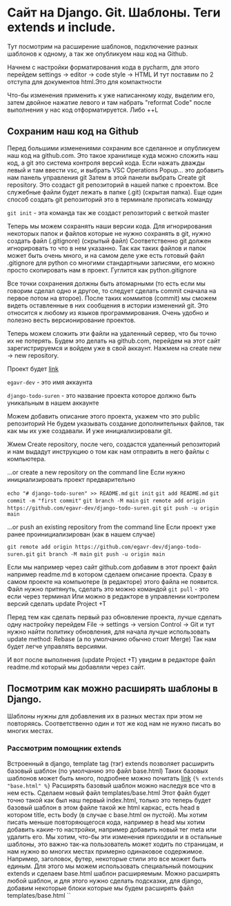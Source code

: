 # Сайт на Django. Git. Шаблоны. Теги extends и include.
Тут посмотрим на расширение шаблонов, подключение разных шаблонов к
одному, а так же опубликуем наш код на Github.

Начнем с настройки форматирования кода в pycharm, для этого перейдем
settings -> editor -> code style -> HTML
И тут поставим по 2 отступа для документов html.Это для компактности

Что-бы изменения применить к уже написанному коду, выделим его, затем
двойное нажатие левого <Shift> и там набрать "reformat Code" 
после выполнения у нас код отформатируется. Либо <Ctrl>+<Alt>+L

## Сохраним наш код на Github
Перед большими изменениями сохраним все сделанное и опубликуем наш код
на github.com. Это такое хранилище куда можно сложить наш код, а git
это система контроля версий кода. 
Если нажать дважды левый <Shift> и там ввести vsc, и выбрать 
VSC Operations Popup... это добавить нам панель управления git
Затем в этой панели выбрать Create git repository. Это создаст 
git репозиторий в нашей папке с проектом. Все служебные файли будет
лежать в папке (.git) (скрытая папка).
Еще один способ создать git репозиторий это в терминале прописать команду

`git init` - эта команда так же создаст репозиторий с веткой master

Теперь мы можем сохранять наши версии кода.
Для игнорирования некоторых папок и файлов которые не нужно сохранять в git,
нужно создать файл (.gitignore) (скрытый файл) Соответственно git должен игнорировать
то что в нем указанно. Так как таких файлов и папок может быть очень много, и на 
самом деле уже есть готовый файл .gitignore для python со многими стандартными 
записями, его можно просто скопировать нам в проект. Гуглится как python.gitignore

Все точки сохранения должны быть атомарными (то есть если мы говорим сделал одно и
другое, то следует сделать commit сначала на первое потом на второе).
После таких коммитов (commit) мы сможем видеть оставленные в них сообщения 
в истории изменений git. Это относится к любому из языков программирования.
Очень удобно и полезно весть версионирование проектов.

Теперь можем сложить эти файли на удаленный сервер, что бы точно их не потерять.
Будем это делать на github.com, перейдем на этот сайт зарегистрируемся и войдем 
уже в свой аккаунт. Нажмем на create new -> new repository.

Проект будет [link](github.com/egavr-dev/django-todo-suren)

`egavr-dev` - это имя аккаунта

`django-todo-suren` - это название проекта которое должно быть уникальным
в нашем аккаунте

Можем добавить описание этого проекта, укажем что это public репозиторий
Не будем указывать создание дополнительных файлов, так как мы их уже
создавали. И уже инициализировали git.

Жмем Create repository, после чего, создастся удаленный репозиторий и нам 
выдадут инструкцию о том как нам отправить в него файлы с компьютера.

…or create a new repository on the command line
Если нужно инициализировать проект предварительно

`echo "# django-todo-suren" >> README.md`
`git init`
`git add README.md`
`git commit -m "first commit"`
`git branch -M main`
`git remote add origin https://github.com/egavr-dev/django-todo-suren.git`
`git push -u origin main`

…or push an existing repository from the command line
Если проект уже ранее проинициализирован (как в нашем случае)

`git remote add origin https://github.com/egavr-dev/django-todo-suren.git`
`git branch -M main`
`git push -u origin main`

Если мы например через сайт github.com добавим в этот проект файл
например readme.md в котором сделаем описание проекта. Сразу в самом
проекте на компьютере (в редакторе) этого файла не появится. Файл
нужно притянуть, сделать это можно командой
`git pull` - это если через терминал
Или можно в редакторе в управлении контролем версий сделать
update Project <Ctrl>+T

Перед тем как сделать первый раз обновление проекта, лучше сделать одну
настройку перейдем File -> settings -> version Control -> Git
и тут нужно найти политику обновления, для начала лучше использовать 
update method: Rebase (а по умолчанию обычно стоит Merge)
Так нам будет легче управлять версиями.

И вот после выполнения (update Project <Ctrl>+T) увидим в редакторе файл
readme.md который мы добавляли через сайт.

## Посмотрим как можно расширять шаблоны в Django.

Шаблоны нужны для добавления их в разных местах при этом не повторяясь.
Соответственно один и тот же код нам не нужно писать во многих местах.

### Рассмотрим помощник extends
Встроенный в django, template tag (тэг)
extends позволяет расширить базовый шаблон (по умолчанию это файл base.html)
Таких базовых шаблонов может быть много, подробнее можно почитать [link](https://docs.djangoproject.com/en/5.1/ref/templates/builtins/#extends)
`{% extends "base.html" %}`
Расширять базовый шаблон можно наследуя все что в нем есть.
Сделаем новый файл templates/base.html
Этот файл будет точно такой как был наш первый index.html, только 
это теперь будет базовый шаблон в этом файле такой же html каркас,
есть head в котором title, есть body (в случае с base.html он пустой).
Мы хотим писать меньше повторяющегося кода, например в head мы хотим
добавить какие-то настройки, например добавить новый тег meta или удалить его.
Мы хотим, что-бы эти изменения приходили и в остальные шаблоны, это важно так-ка
пользователь может ходить по страницам, и нам нужно во многих местах
примерно одинаковое содержимое. Например, заголовок, футер, некоторые стили это все может быть единым.
Для этого мы можем использовать специальный помощник extends и сделаем base.html шаблон
расширяемым. Можно расширять любой шаблон, и для этого нужно сделать
подсказки, для django, добавим некоторые блоки которые мы будем расширять
файл templates/base.html
``



